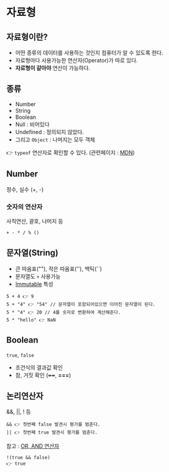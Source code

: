 # 자료형

## 자료형이란?

-   어떤 종류의 데이터를 사용하는 것인지 컴퓨터가 알 수 있도록 한다.
-   자료형마다 사용가능한 연산자(Operator)가 따로 있다.
-   **자료형이 같아야** 연산이 가능하다.

## 종류

-   Number
-   String
-   Boolean
-   Null : 비어있다
-   Undefined : 정의되지 않았다.
-   그리고 `Object` : 나머지는 모두 객체

👉 `typeof` 연산자로 확인할 수 있다. (관련페이지 : [MDN](https://developer.mozilla.org/en-US/docs/Web/JavaScript/Reference/Operators/typeof))

## Number

정수, 실수 (+, -)

### 숫자의 연산자

사칙연산, 괄호, 나머지 등

```
+ - * / % ()
```

## 문자열(String)

-   큰 따옴표(""), 작은 따옴표(''), 백틱(``)
-   문자열도 `+` 사용가능
-   [Immutable](https://poiemaweb.com/js-immutability) 특성

```
5 + 4 👉 9
5 + "4" 👉 "54" // 문자열이 포함되어있으면 이어진 문자열이 된다.
5 * "4" 👉 20 // 4를 숫자로 변환하여 계산해준다.
5 * "hello" 👉 NaN
```

## Boolean

`true`, `false`

-   조건식의 결과값 확인
-   참, 거짓 확인 (~~==~~, **===**)

## 논리연산자

&&, ||, ! 등

```
&& 👉 첫번째 false 발견시 평가를 멈춘다.
|| 👉 첫번째 true 발견시 평가를 멈춘다.
```

참고 : [OR, AND 연산자](../../Summary/OR_AND_operator.md)

```
!(true && false)
👉 true
```
